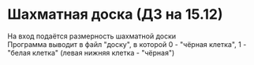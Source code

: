 # Шахматная доска (ДЗ на 15.12)
На вход подаётся размерность шахматной доски\
Программа выводит в файл "доску", в которой 0 - "чёрная клетка", 1 - "белая клетка" (левая нижняя клетка - "чёрная")

